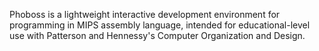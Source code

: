 Phoboss is a lightweight interactive development environment for programming in MIPS assembly language, intended for educational-level use with Patterson and Hennessy's Computer Organization and Design.

